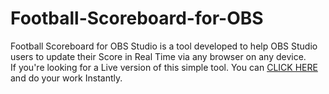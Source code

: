 # Football-Scoreboard-for-OBS
Football Scoreboard for OBS Studio is a tool developed to help OBS Studio users to update their Score in Real Time via any browser on any device.
<br> 
If you're looking for a Live version of this simple tool. You can <a href="https://techsanjal.com/tools/score/">CLICK HERE</a> and do your work Instantly.
